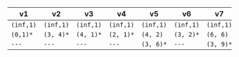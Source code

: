 v1 | v2 | v3 | v4 | v5 | v6 | v7 | v8 | v9 | v10 
--- | --- | --- | --- | --- | --- | --- | --- | --- | --- 
`(inf,1)` | `(inf,1)` | `(inf,1)` | `(inf,1)` | `(inf,1)` | `(inf,1)` | `(inf,1)` | `(inf,1)` | `(inf,1)` | `(inf,1)` 
`(0,1)*` | `(3, 4)*` | `(4, 1)*` | `(2, 1)*` | `(4, 2)` | `(3, 2)*` | `(6, 6)` | `(5, 9)*` | `(5, 4)` | `(5, 7)*` 
`---` | `---` | `---` | `---` | `(3, 6)*` | `---` | `(3, 9)*` | `---` | `(3, 5)*` | `---` 
